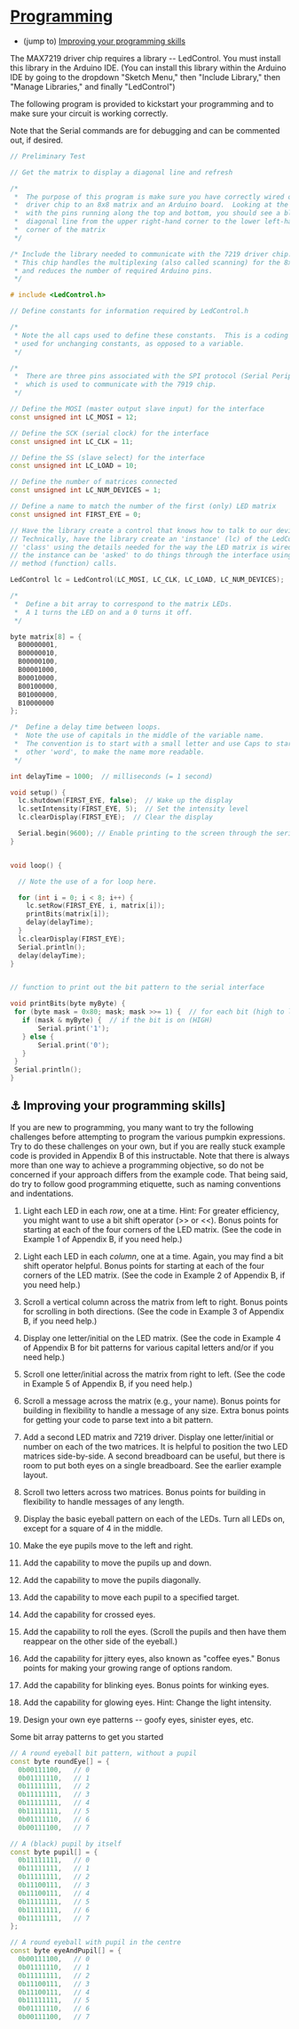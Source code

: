 # [Programming](Pumpkin.md)

<link href="css/markdown.css" rel="stylesheet"/>

* (jump to) [Improving your programming skills](#improving_skills)

The MAX7219 driver chip requires a library -- LedControl.  You must install this library in the Arduino IDE.  (You can install this library within the Arduino IDE by going to the dropdown "Sketch Menu," then "Include Library," then "Manage Libraries," and finally "LedControl")

The following program is provided to kickstart your programming and to make sure your circuit is working correctly.

Note that the Serial commands are for debugging and can be commented out, if desired.

```c++
// Preliminary Test

// Get the matrix to display a diagonal line and refresh

/*
 *  The purpose of this program is make sure you have correctly wired one 7219
 *  driver chip to an 8x8 matrix and an Arduino board.  Looking at the matrix
 *  with the pins running along the top and bottom, you should see a blinking
 *  diagonal line from the upper right-hand corner to the lower left-hand
 *  corner of the matrix
 */

/* Include the library needed to communicate with the 7219 driver chip.
 * This chip handles the multiplexing (also called scanning) for the 8x8 matrix
 * and reduces the number of required Arduino pins.
 */

# include <LedControl.h>

// Define constants for information required by LedControl.h

/*
 * Note the all caps used to define these constants.  This is a coding convention
 * used for unchanging constants, as opposed to a variable.
 */

/*
 *  There are three pins associated with the SPI protocol (Serial Peripheral Interface Bus)
 *  which is used to communicate with the 7919 chip.
 */

// Define the MOSI (master output slave input) for the interface
const unsigned int LC_MOSI = 12;

// Define the SCK (serial clock) for the interface
const unsigned int LC_CLK = 11;

// Define the SS (slave select) for the interface
const unsigned int LC_LOAD = 10;

// Define the number of matrices connected
const unsigned int LC_NUM_DEVICES = 1;

// Define a name to match the number of the first (only) LED matrix
const unsigned int FIRST_EYE = 0;

// Have the library create a control that knows how to talk to our device.
// Technically, have the library create an 'instance' (lc) of the LedControl
// 'class' using the details needed for the way the LED matrix is wired.
// the instance can be 'asked' to do things through the interface using
// method (function) calls.

LedControl lc = LedControl(LC_MOSI, LC_CLK, LC_LOAD, LC_NUM_DEVICES);

/*
 *  Define a bit array to correspond to the matrix LEDs.
 *  A 1 turns the LED on and a 0 turns it off.
 */

byte matrix[8] = {
  B00000001,
  B00000010,
  B00000100,
  B00001000,
  B00010000,
  B00100000,
  B01000000,
  B10000000
};

/*  Define a delay time between loops.
 *  Note the use of capitals in the middle of the variable name.
 *  The convention is to start with a small letter and use Caps to start each
 *  other 'word', to make the name more readable.
 */

int delayTime = 1000;  // milliseconds (= 1 second)

void setup() {
  lc.shutdown(FIRST_EYE, false);  // Wake up the display
  lc.setIntensity(FIRST_EYE, 5);  // Set the intensity level
  lc.clearDisplay(FIRST_EYE);  // Clear the display

  Serial.begin(9600); // Enable printing to the screen through the serial interface
}


void loop() {

  // Note the use of a for loop here.

  for (int i = 0; i < 8; i++) {
    lc.setRow(FIRST_EYE, i, matrix[i]);
    printBits(matrix[i]);
    delay(delayTime);
  }
  lc.clearDisplay(FIRST_EYE);
  Serial.println();
  delay(delayTime);
}


// function to print out the bit pattern to the serial interface

void printBits(byte myByte) {
 for (byte mask = 0x80; mask; mask >>= 1) {  // for each bit (high to low)
   if (mask & myByte) {  // if the bit is on (HIGH)
       Serial.print('1');
   } else {
       Serial.print('0');
   }
 }
 Serial.println();
}
```

## <a name="improving_skills">⚓</a> Improving your programming skills]

If you are new to programming, you many want to try the following challenges before attempting to program the various pumpkin expressions. Try to do these challenges on your own, but if you are really stuck example code is provided in Appendix B of this instructable. Note that there is always more than one way to achieve a programming objective, so do not be concerned if your approach differs from the example code.  That being said, do try to follow good programming etiquette, such as naming conventions and indentations.

1. Light each LED in each *row*, one at a time.  Hint:  For greater efficiency, you might want to use a bit shift operator (>> or <<).  Bonus points for starting at each of the four corners of the LED matrix. (See the code in Example 1 of Appendix B, if you need help.)

1. Light each LED in each *column*, one at a time.  Again, you may find a bit shift operator helpful.  Bonus points for starting at each of the four corners of the LED matrix. (See the code in Example 2 of Appendix B, if you need help.)

1. Scroll a vertical column across the matrix from left to right.  Bonus points for scrolling in both directions.  (See the code in Example 3 of Appendix B, if you need help.)

1. Display one letter/initial on the LED matrix. (See the code in Example 4 of Appendix B for bit patterns for various capital letters and/or if you need help.)

1. Scroll one letter/initial across the matrix from right to left. (See the code in Example 5 of Appendix B, if you need help.)

1. Scroll a message across the matrix (e.g., your name). Bonus points for building in flexibility to handle a message of any size.  Extra bonus points for getting your code to parse text into a bit pattern.

1. Add a second LED matrix and 7219 driver. Display one letter/initial or number on each of the two matrices. It is helpful to position the two LED matrices side-by-side.
A second breadboard can be useful, but there is room to put both eyes on a single breadboard.  See the earlier example layout.

1. Scroll two letters across two matrices.  Bonus points for building in flexibility to handle messages of any length.

1. Display the basic eyeball pattern on each of the LEDs.  Turn all LEDs on, except for a square of 4 in the middle.

1. Make the eye pupils move to the left and right.

1. Add the capability to move the pupils up and down.

1. Add the capability to move the pupils diagonally.

1. Add the capability to move each pupil to a specified target.

1. Add the capability for crossed eyes.

1. Add the capability to roll the eyes.  (Scroll the pupils and then have them reappear on the other side of the eyeball.)

1. Add the capability for jittery eyes, also known as "coffee eyes."  Bonus points for making your growing range of options random.

1. Add the capability for blinking eyes.  Bonus points for winking eyes.

1. Add the capability for glowing eyes.  Hint:  Change the light intensity.

1. Design your own eye patterns -- goofy eyes, sinister eyes, etc.

Some bit array patterns to get you started

```c++
// A round eyeball bit pattern, without a pupil
const byte roundEye[] = {
  0b00111100,   // 0
  0b01111110,   // 1
  0b11111111,   // 2
  0b11111111,   // 3
  0b11111111,   // 4
  0b11111111,   // 5
  0b01111110,   // 6
  0b00111100,   // 7

// A (black) pupil by itself
const byte pupil[] = {
  0b11111111,   // 0
  0b11111111,   // 1
  0b11111111,   // 2
  0b11100111,   // 3
  0b11100111,   // 4
  0b11111111,   // 5
  0b11111111,   // 6
  0b11111111,   // 7
};

// A round eyeball with pupil in the centre
const byte eyeAndPupil[] = {
  0b00111100,   // 0
  0b01111110,   // 1
  0b11111111,   // 2
  0b11100111,   // 3
  0b11100111,   // 4
  0b11111111,   // 5
  0b01111110,   // 6
  0b00111100,   // 7
```
